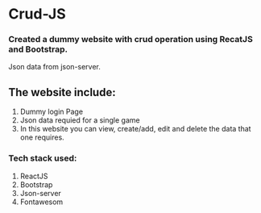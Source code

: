 # Crud-JS

### Created a dummy website with crud operation using RecatJS and Bootstrap.
Json data from json-server.
## The website include:
1. Dummy login Page
2. Json data requied for a single game
3. In this website you can view, create/add, edit and delete the data that one requires.
### Tech stack used:
1. ReactJS
2. Bootstrap
3. Json-server
4. Fontawesom
